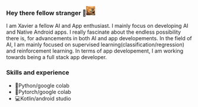 ### Hey there fellow stranger 👋<img src="https://github.com/XtrollerX/XtrollerX/blob/main/2GU.gif" width="24px">

I am Xavier a fellow AI and App enthusiast. I mainly focus on developing AI and Native Android apps. I really fascinate about the endless possibility there is, for 
advancements in both AI and app developements. In the field of AI, I am mainly focused on supervised learning(classification/regression) and reinforcement learning. In 
terms of app developement, I am working towards being a full stack app developer.

                                                                                         
### Skills and experience
- 🐍Python/google colab                                                 
- 🤖Pytorch/google colab                                                                                                          
- 💻Kotlin/android studio                         




                                                                                  

